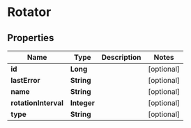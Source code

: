 

# Rotator


## Properties

| Name | Type | Description | Notes |
|------------ | ------------- | ------------- | -------------|
|**id** | **Long** |  |  [optional] |
|**lastError** | **String** |  |  [optional] |
|**name** | **String** |  |  [optional] |
|**rotationInterval** | **Integer** |  |  [optional] |
|**type** | **String** |  |  [optional] |



